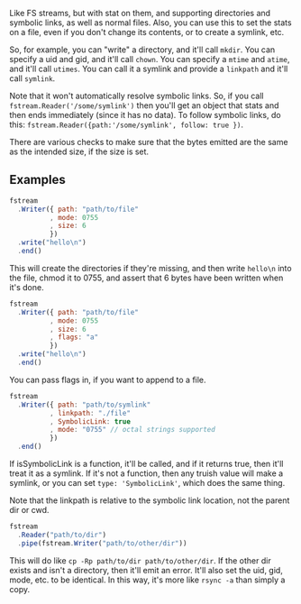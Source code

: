 Like FS streams, but with stat on them, and supporting directories and
symbolic links, as well as normal files.  Also, you can use this to set
the stats on a file, even if you don't change its contents, or to create
a symlink, etc.

So, for example, you can "write" a directory, and it'll call `mkdir`.  You
can specify a uid and gid, and it'll call `chown`.  You can specify a
`mtime` and `atime`, and it'll call `utimes`.  You can call it a symlink
and provide a `linkpath` and it'll call `symlink`.

Note that it won't automatically resolve symbolic links.  So, if you
call `fstream.Reader('/some/symlink')` then you'll get an object
that stats and then ends immediately (since it has no data).  To follow
symbolic links, do this: `fstream.Reader({path:'/some/symlink', follow:
true })`.

There are various checks to make sure that the bytes emitted are the
same as the intended size, if the size is set.








































<extoc></extoc>

## Examples

```javascript
fstream
  .Writer({ path: "path/to/file"
          , mode: 0755
          , size: 6
          })
  .write("hello\n")
  .end()
```

This will create the directories if they're missing, and then write
`hello\n` into the file, chmod it to 0755, and assert that 6 bytes have
been written when it's done.

```javascript
fstream
  .Writer({ path: "path/to/file"
          , mode: 0755
          , size: 6
          , flags: "a"
          })
  .write("hello\n")
  .end()
```

You can pass flags in, if you want to append to a file.

```javascript
fstream
  .Writer({ path: "path/to/symlink"
          , linkpath: "./file"
          , SymbolicLink: true
          , mode: "0755" // octal strings supported
          })
  .end()
```

If isSymbolicLink is a function, it'll be called, and if it returns
true, then it'll treat it as a symlink.  If it's not a function, then
any truish value will make a symlink, or you can set `type:
'SymbolicLink'`, which does the same thing.

Note that the linkpath is relative to the symbolic link location, not
the parent dir or cwd.

```javascript
fstream
  .Reader("path/to/dir")
  .pipe(fstream.Writer("path/to/other/dir"))
```

This will do like `cp -Rp path/to/dir path/to/other/dir`.  If the other
dir exists and isn't a directory, then it'll emit an error.  It'll also
set the uid, gid, mode, etc. to be identical.  In this way, it's more
like `rsync -a` than simply a copy.
